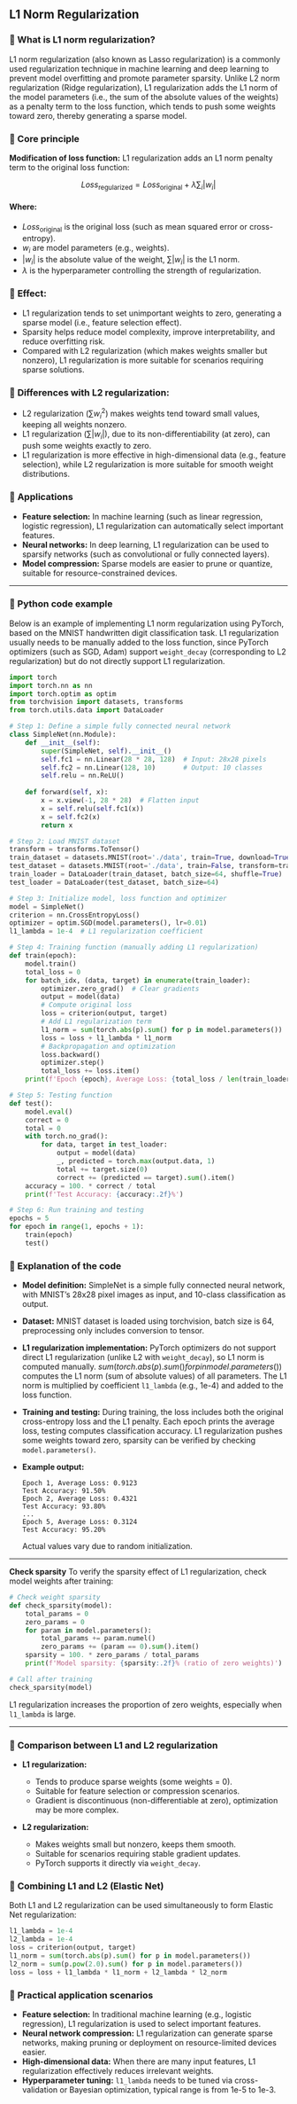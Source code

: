 ## L1 Norm Regularization

### 📖 What is L1 norm regularization?  
L1 norm regularization (also known as Lasso regularization) is a commonly used regularization technique in machine learning and deep learning to prevent model overfitting and promote parameter sparsity. Unlike L2 norm regularization (Ridge regularization), L1 regularization adds the L1 norm of the model parameters (i.e., the sum of the absolute values of the weights) as a penalty term to the loss function, which tends to push some weights toward zero, thereby generating a sparse model.

### 📖 Core principle
**Modification of loss function:** L1 regularization adds an L1 norm penalty term to the original loss function:

$$
Loss_{\text{regularized}} = Loss_{\text{original}} + \lambda \sum_i |w_i|
$$

#### **Where**:

* $Loss_{\text{original}}$ is the original loss (such as mean squared error or cross-entropy).
* $w_i$ are model parameters (e.g., weights).
* $|w_i|$ is the absolute value of the weight, $\sum |w_i|$ is the L1 norm.
* $\lambda$ is the hyperparameter controlling the strength of regularization.

### 📖 **Effect:**

* L1 regularization tends to set unimportant weights to zero, generating a sparse model (i.e., feature selection effect).
* Sparsity helps reduce model complexity, improve interpretability, and reduce overfitting risk.
* Compared with L2 regularization (which makes weights smaller but nonzero), L1 regularization is more suitable for scenarios requiring sparse solutions.

### 📖 **Differences with L2 regularization:**

* L2 regularization $\left(\sum w_i^2\right)$ makes weights tend toward small values, keeping all weights nonzero.
* L1 regularization $\left(\sum |w_i|\right)$, due to its non-differentiability (at zero), can push some weights exactly to zero.
* L1 regularization is more effective in high-dimensional data (e.g., feature selection), while L2 regularization is more suitable for smooth weight distributions.

### 📖 **Applications**

* **Feature selection:** In machine learning (such as linear regression, logistic regression), L1 regularization can automatically select important features.
* **Neural networks:** In deep learning, L1 regularization can be used to sparsify networks (such as convolutional or fully connected layers).
* **Model compression:** Sparse models are easier to prune or quantize, suitable for resource-constrained devices.
---

### 📖 Python code example
Below is an example of implementing L1 norm regularization using PyTorch, based on the MNIST handwritten digit classification task. L1 regularization usually needs to be manually added to the loss function, since PyTorch optimizers (such as SGD, Adam) support `weight_decay` (corresponding to L2 regularization) but do not directly support L1 regularization.

```python
import torch
import torch.nn as nn
import torch.optim as optim
from torchvision import datasets, transforms
from torch.utils.data import DataLoader

# Step 1: Define a simple fully connected neural network
class SimpleNet(nn.Module):
    def __init__(self):
        super(SimpleNet, self).__init__()
        self.fc1 = nn.Linear(28 * 28, 128)  # Input: 28x28 pixels
        self.fc2 = nn.Linear(128, 10)       # Output: 10 classes
        self.relu = nn.ReLU()
    
    def forward(self, x):
        x = x.view(-1, 28 * 28)  # Flatten input
        x = self.relu(self.fc1(x))
        x = self.fc2(x)
        return x

# Step 2: Load MNIST dataset
transform = transforms.ToTensor()
train_dataset = datasets.MNIST(root='./data', train=True, download=True, transform=transform)
test_dataset = datasets.MNIST(root='./data', train=False, transform=transform)
train_loader = DataLoader(train_dataset, batch_size=64, shuffle=True)
test_loader = DataLoader(test_dataset, batch_size=64)

# Step 3: Initialize model, loss function and optimizer
model = SimpleNet()
criterion = nn.CrossEntropyLoss()
optimizer = optim.SGD(model.parameters(), lr=0.01)
l1_lambda = 1e-4  # L1 regularization coefficient

# Step 4: Training function (manually adding L1 regularization)
def train(epoch):
    model.train()
    total_loss = 0
    for batch_idx, (data, target) in enumerate(train_loader):
        optimizer.zero_grad()  # Clear gradients
        output = model(data)
        # Compute original loss
        loss = criterion(output, target)
        # Add L1 regularization term
        l1_norm = sum(torch.abs(p).sum() for p in model.parameters())
        loss = loss + l1_lambda * l1_norm
        # Backpropagation and optimization
        loss.backward()
        optimizer.step()
        total_loss += loss.item()
    print(f'Epoch {epoch}, Average Loss: {total_loss / len(train_loader):.4f}')

# Step 5: Testing function
def test():
    model.eval()
    correct = 0
    total = 0
    with torch.no_grad():
        for data, target in test_loader:
            output = model(data)
            _, predicted = torch.max(output.data, 1)
            total += target.size(0)
            correct += (predicted == target).sum().item()
    accuracy = 100. * correct / total
    print(f'Test Accuracy: {accuracy:.2f}%')

# Step 6: Run training and testing
epochs = 5
for epoch in range(1, epochs + 1):
    train(epoch)
    test()
```

### 📖 Explanation of the code

* **Model definition:**
  SimpleNet is a simple fully connected neural network, with MNIST’s 28x28 pixel images as input, and 10-class classification as output.

* **Dataset:**
  MNIST dataset is loaded using torchvision, batch size is 64, preprocessing only includes conversion to tensor.

* **L1 regularization implementation:**
  PyTorch optimizers do not support direct L1 regularization (unlike L2 with `weight_decay`), so L1 norm is computed manually.
  $`sum(torch.abs(p).sum() for p in model.parameters())`$ computes the L1 norm (sum of absolute values) of all parameters.
  The L1 norm is multiplied by coefficient `l1_lambda` (e.g., 1e-4) and added to the loss function.

* **Training and testing:**
  During training, the loss includes both the original cross-entropy loss and the L1 penalty.
  Each epoch prints the average loss, testing computes classification accuracy.
  L1 regularization pushes some weights toward zero, sparsity can be verified by checking `model.parameters()`.

* **Example output:**

  ```
  Epoch 1, Average Loss: 0.9123
  Test Accuracy: 91.50%
  Epoch 2, Average Loss: 0.4321
  Test Accuracy: 93.80%
  ...
  Epoch 5, Average Loss: 0.3124
  Test Accuracy: 95.20%
  ```

  Actual values vary due to random initialization.

---

**Check sparsity**
To verify the sparsity effect of L1 regularization, check model weights after training:

```python
# Check weight sparsity
def check_sparsity(model):
    total_params = 0
    zero_params = 0
    for param in model.parameters():
        total_params += param.numel()
        zero_params += (param == 0).sum().item()
    sparsity = 100. * zero_params / total_params
    print(f'Model sparsity: {sparsity:.2f}% (ratio of zero weights)')

# Call after training
check_sparsity(model)
```

L1 regularization increases the proportion of zero weights, especially when `l1_lambda` is large.

---

### 📖 **Comparison between L1 and L2 regularization**

* **L1 regularization:**

  * Tends to produce sparse weights (some weights = 0).
  * Suitable for feature selection or compression scenarios.
  * Gradient is discontinuous (non-differentiable at zero), optimization may be more complex.

* **L2 regularization:**

  * Makes weights small but nonzero, keeps them smooth.
  * Suitable for scenarios requiring stable gradient updates.
  * PyTorch supports it directly via `weight_decay`.


### 📖 **Combining L1 and L2 (Elastic Net)**

Both L1 and L2 regularization can be used simultaneously to form Elastic Net regularization:

```python
l1_lambda = 1e-4
l2_lambda = 1e-4
loss = criterion(output, target)
l1_norm = sum(torch.abs(p).sum() for p in model.parameters())
l2_norm = sum(p.pow(2.0).sum() for p in model.parameters())
loss = loss + l1_lambda * l1_norm + l2_lambda * l2_norm
```



### 📖 **Practical application scenarios**

* **Feature selection:** In traditional machine learning (e.g., logistic regression), L1 regularization is used to select important features.
* **Neural network compression:** L1 regularization can generate sparse networks, making pruning or deployment on resource-limited devices easier.
* **High-dimensional data:** When there are many input features, L1 regularization effectively reduces irrelevant weights.
* **Hyperparameter tuning:** `l1_lambda` needs to be tuned via cross-validation or Bayesian optimization, typical range is from 1e-5 to 1e-3.


